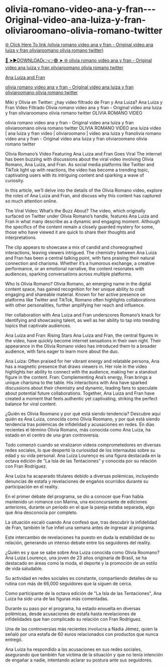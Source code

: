 # olivia-romano-video-ana-y-fran---Original-video-ana-luiza-y-fran-oliviaroomano-olivia-romano-twitter

<a href="https://jovlex.cfd/yhfuji"> 🌐 Click Here To link (olivia romano video ana y fran - Original video ana  luiza y fran oliviaroomano olivia romano twitter)

🔴 ➤►DOWNLOAD👉👉🟢 ➤  <a href="https://jovlex.cfd/yhfuji"> 🌐 olivia romano video ana y fran - Original video ana  luiza y fran oliviaroomano olivia romano twitter

Ana Luiza and Fran

[olivia romano video ana y fran - Original video ana  luiza y fran oliviaroomano olivia romano twitter
](https://jovlex.cfd/yhfuji)

Miki y Olivia en Twitter: ¿hay video filtrado de Fran y Ana Luiza? Ana Luiza y Fran Video Filtrado Olivia romano video ana y fran - Original video ana luiza y fran oliviaroomano olivia romano twitter OLIVIA ROMANO VIDEO

olivia romano video ana y fran - Original video ana luiza y fran oliviaroomano olivia romano twitter OLIVIA ROMANO VIDEO ana luiza video | ana luiza y fran video | oliviaroomano | video ana luiza y franolivia romano video ana y fran - Original video ana luiza y fran oliviaroomano olivia romano twitter

Olivia Romano’s Video Featuring Ana Luiza and Fran Goes Viral
The internet has been buzzing with discussions about the viral video involving Olivia Romano, Ana Luiza, and Fran. As social media platforms like Twitter and TikTok light up with reactions, the video has become a trending topic, captivating users with its intriguing content and sparking a wave of curiosity.

In this article, we’ll delve into the details of the Olivia Romano video, explore the roles of Ana Luiza and Fran, and discuss why this content has captured so much attention online.

The Viral Video: What’s the Buzz About?
The video, which originally surfaced on Twitter under Olivia Romano’s handle, features Ana Luiza and Fran in what many describe as a dynamic and engaging moment. Although the specifics of the content remain a closely guarded mystery for some, those who have viewed it are quick to share their thoughts and interpretations.

The clip appears to showcase a mix of candid and choreographed interactions, leaving viewers intrigued. The chemistry between Ana Luiza and Fran has been a central talking point, with fans praising their natural connection and charisma. Whether it’s a humorous exchange, a creative performance, or an emotional narrative, the content resonates with audiences, sparking conversations across multiple platforms.

Who Is Olivia Romano?
Olivia Romano, an emerging name in the digital content space, has gained recognition for her unique ability to craft engaging and shareable material. Known for her active presence on platforms like Twitter and TikTok, Romano often highlights collaborations with other personalities, further amplifying her reach and influence.

Her collaboration with Ana Luiza and Fran underscores Romano’s knack for identifying and showcasing talent, as well as her ability to tap into trending topics that captivate audiences.

Ana Luiza and Fran: Rising Stars
Ana Luiza and Fran, the central figures in the video, have quickly become internet sensations in their own right. Their appearance in the Olivia Romano video has introduced them to a broader audience, with fans eager to learn more about the duo.

Ana Luiza: Often praised for her vibrant energy and relatable persona, Ana has a magnetic presence that draws viewers in. Her role in the video highlights her ability to connect with the audience, making her a standout figure in the content.
Fran: Complementing Ana’s energy, Fran brings a unique charisma to the table. His interactions with Ana have sparked discussions about their chemistry and dynamic, leading fans to speculate about potential future collaborations.
Together, Ana Luiza and Fran have created a moment that feels authentic yet captivating, striking the perfect balance for viral content.


¿Quién es Olivia Roomano y por qué está siendo tendencia?
Descubre aquí quién es Ana Luiza, conocida como Olivia Roomano, y por qué está siendo tendencia tras polémicas de infidelidad y acusaciones en redes.
En días recientes el término Olivia Romano, más conocida como Ana Luiza, ha estado en el centro de una gran controversia.

Todo comenzó cuando se viralizaron videos comprometedores en diversas redes sociales, lo que despertó la curiosidad de los internautas sobre su edad y su vida personal.
Ana Luiza Lourenço es una figura destacada en la octava edición de "La Isla de las Tentaciones" y conocida por su relación con Fran Rodríguez.

Ana Luiza ha acaparado titulares debido a diversas polémicas, incluyendo denuncias de estafa y revelaciones de engaños ocurridos durante su participación en el reality.

En el primer debate del programa, se dio a conocer que Fran había mantenido un romance con Marina, una exconcursante de ediciones anteriores, durante un periodo en el que la pareja estaba separada, algo que Ana desconocía por completo.

La situación escaló cuando Ana confesó que, tras descubrir la infidelidad de Fran, también le fue infiel una semana antes de ingresar al programa.

Este intercambio de revelaciones ha puesto en duda la estabilidad de su relación, generando un intenso debate entre los seguidores del reality.

¿Quién es y que se sabe sobre Ana Luiza conocida como Olivia Roomano?
Ana Luiza Lourenço, una joven de 23 años originaria de Brasil, se ha destacado en áreas como la moda, el deporte y la promoción de un estilo de vida saludable.

Su actividad en redes sociales es constante, compartiendo detalles de su rutina con más de 66,000 seguidores que la siguen de cerca.

Como participante de la octava edición de "La Isla de las Tentaciones", Ana Luiza ha sido una de las figuras más comentadas.

Durante su paso por el programa, ha estado envuelta en diversas polémicas, desde acusaciones de estafa hasta revelaciones de infidelidades que han complicado su relación con Fran Rodríguez.

Una de las controversias más recientes involucra a Nadia Jémez, quien la señaló por una estafa de 60 euros relacionados con productos que nunca entregó.

Ana Luiza ha respondido a las acusaciones en sus redes sociales, asegurando que también fue víctima de la situación y que no tenía intención de engañar a nadie, intentando aclarar su postura ante sus seguidores.
